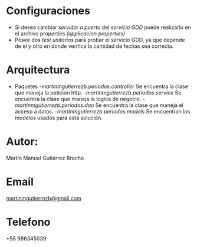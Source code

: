 # Configuraciones
- Si desea cambiar *servidor o puerto* del *servicio GDD* puede realizarlo en el archivo properties *(applicacion.properties)*
- Posee dos *test unitarios* para probar el servicio GDD, ya que depende de el y otro en donde verifica la cantidad de fechas sea correcta.

# Arquitectura
- Paquetes
	-*martinmgutierrezb.periodos.controller*
		Se encuentra la clase que maneja la peticion http.
	-*martinmgutierrezb.periodos.service*
		Se encuentra la clase que maneja la logica de negocio.
	-*martinmgutierrezb.periodos.dao*
		Se encuentra la clase que maneja el acceso a datos.
	-*martinmgutierrezb.periodos.models*
		Se encuentran los modelos usados para esta solución.
		
# Autor: 
Martín Manuel Gutiérrez Bracho
# Email
martinmgutierrezb@gmail.com
# Telefono
+56 986345039


